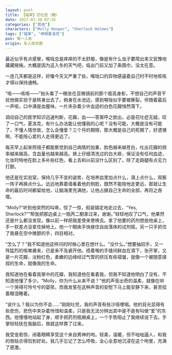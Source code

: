 ```yaml
---
layout: post
title: 【福茉】花吐症（糖）
date: 2017-01-30 07:35
categories: ["其他"]
characters: ["Molly Hooper", "Sherlock Holmes"]
tags: ["福茉", "神探夏洛克"]
pov: 第一人称
origin: 名人朋友圈
---
```


最近似乎有点感冒，喉咙总是痒痒的不太舒服，像是有什么虫子要爬出来又犹豫地藏藏掖掖。大概是因为这入冬的天气吧，临出门前又加了条围巾，没太在意。

一连几天都是这样，好像今天又严重了些，喉咙口的异物感逼着自己时不时地咳咳才得以保持通畅。

“咳——咳咳——”抬头看了一眼坐在显微镜前的那个瘦高身影，不想自己的声音干扰他做实验于是转身出去了。俯身在水池边，感到喉咙似乎要被撕裂，伴随着最后一声咳，口中满是血腥味，一片夹杂着少许血迹的白色花瓣悄然落下。

调动自己的医学知识迅速判断，花瓣，血——答案呼之欲出，必是花吐症无疑。叹了一口气，夏洛克，有什么办法能让他懂我的心呢？没有可能，大概是没有可能了，不懂人情世故，怎么会懂爱？三个月的期限，那大概是自己的死期了，好遗憾啊，不能陪心爱的人走得更远了。

每天早上起来照镜子都能察觉到自己病情的加重，脸色越来越苍白，吐出花瓣的频率越来越高，含血量也越来越高。换上仔细清洗过的白大褂，保证没有任何血迹，化妆时特地在脸上多补些红色，看上去和以前没什么区别了。除了走路腿有点无力打颤。

他还是在实验室，保持几乎不变的姿势，在培养皿里加点什么，滴上点什么，观察一阵子再换点什么。远远地靠着墙看着他的侧脸，既然不能陪他走更远，那就让生命的最后时间都留给他，让脑海里充满他，让他占据自己生命的全部，再将之吞噬。

“Molly?”听到他突然的叫唤，惊了一惊，假装镇定地走过去，“Yes, Sherlock?”“帮我把那边桌上一瓶丙二酮拿过来，谢谢。”轻轻地叹了口气，他果然还是什么都没发现，像以前一样把我差使来使唤去。拿了他要的药剂想放他桌上，手一软差点没拿住掉地上。他一个眼疾手快接住自由落体的试剂瓶，另一只手抓住了我悬在空中微颤的手，四目相对。

“怎么了？”我不知道他这样问的时候心里在想什么。“没什么。”想要抽回手，又一阵猛烈的咳嗽袭来，已是来不及避开他。捂着嘴的手缝间鲜血在滴下，张开掌，又是一片花瓣，淡粉红色，柔嫩的边缘经过气管的挤压有些褶皱，就像一个被随意揉捏的生命，就像我的生命。

我知道他在看着我掌中的花瓣，我知道他在看着我，但我不知道他明白了没有，不知道他懂了多少。“Molly，你为什么从来不说？”他的声音出奇的温柔，就像在哄一个哭得可怜兮兮的婴孩，而我发誓在这种声音的安慰下马上能安静下来，甚至挂着眼泪睡着。

“说什么？我以为你不会……”刚刚吐完，我的声音有些沙哑哽咽。他的目光显得有些悲伤，悲伤中夹杂着怜惜和温柔，只是我无法分辨出其中是不是有叫做“爱”的东西。他慢慢地站起了身，顺手把药剂瓶搁桌上，一个手势阻止了我继续说下去。手掌轻轻抚在我脑后，唇就这样靠了过来。

我受宠若惊，闭着眼睛享受这个来自男神的吻。轻柔，温暖，但不咄咄逼人，和我的唇贴合得恰到好处。我几乎忘记了怎么呼吸，全心全意地沉浸在这个吻里，充满了感激。
